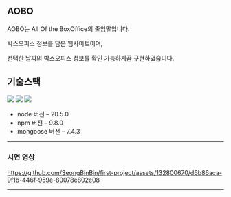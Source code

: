 ﻿## AOBO

AOBO는 All Of the BoxOffice의 줄임말입니다.

박스오피스 정보를 담은 웹사이트이며,

선택한 날짜의 박스오피스 정보를 확인 가능하게끔 구현하였습니다.

## 기술스택
<img src="https://img.shields.io/badge/HTML5-E34F26?style=flat-square&logo=HTML5&logoColor=white"/>
<img src="https://img.shields.io/badge/CSS3-1572B6?style=flat-square&logo=css3&logoColor=white"/>
<img src="https://img.shields.io/badge/JavaScript-F7DF1E?style=flat-square&logo=JavaScript3&logoColor=white"/>


* node 버전 – 20.5.0
* npm 버전 – 9.8.0
* mongoose 버전 – 7.4.3

----

### 시연 영상

https://github.com/SeongBinBin/first-project/assets/132800670/d6b86aca-9f1b-446f-959e-80078e802e08

----
